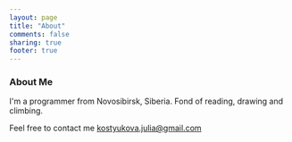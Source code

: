 ```yaml
---
layout: page
title: "About"
comments: false
sharing: true
footer: true
---
```


<h3>About Me</h3>

I'm a programmer from Novosibirsk, Siberia. Fond of reading, drawing and climbing. 

Feel free to contact me kostyukova.julia@gmail.com
